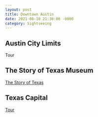 ```yaml
---
layout: post
title: Downtown Austin
date: 2021-06-18 21:30:00 -0000
category: Sightseeing
---
```


## Austin City Limits

Tour

## The Story of Texas Museum

[The Story of Texas](https://www.thestoryoftexas.com/)

## Texas Capital

[Tour](https://tspb.texas.gov/plan/tours/tours.html)

